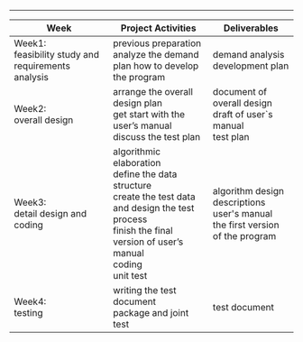 ---


<table>
<thead>
<tr>
<th>Week</th>
<th>Project Activities</th>
<th>Deliverables</th>
</tr>
</thead>
<tbody>
<tr>
<td>Week1:<br>feasibility  study and requirements  analysis</td>
<td>previous preparation<br>analyze the demand<br>  plan how to develop the program<br></td>
<td>demand analysis <br> development plan</td>
</tr>
<tr>
<td>Week2:<br>overall design</td>
<td>arrange the overall design plan <br>get start with the user’s manual<br>discuss the test plan</td>
<td>document of overall design<br>draft of user`s manual<br>test plan</td>
</tr>
<tr>
<td>Week3:<br>detail design and coding</td>
<td>algorithmic elaboration<br>define the data structure<br>create the test data and design the test process<br>finish the final version of user’s manual<br>coding<br>unit test</td>
<td>algorithm design descriptions<br>user's manual<br>the first version of the program</td>
</tr>
<tr>
<td>Week4:<br>testing</td>
<td>writing the test document<br>package and joint test</td>
<td>test document</td>
</tr>
</tbody>
</table>
